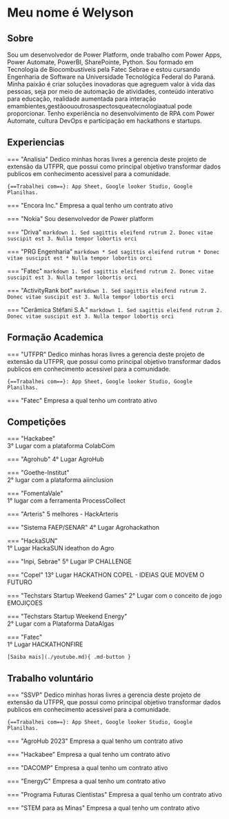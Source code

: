 # Meu nome é Welyson

## Sobre
 Sou um desenvolvedor de Power Platform, onde trabalho com Power Apps, Power
 Automate, PowerBI, SharePointe, Python. Sou formado em Tecnologia de Biocombustíveis
 pela Fatec Sebrae e estou cursando Engenharia de Software na Universidade Tecnológica
 Federal do Paraná.
 Minha paixão é criar soluções inovadoras que agreguem valor à vida das pessoas, seja por
 meio de automação de atividades, conteúdo interativo para educação, realidade
 aumentada para interação emambientes,gestãoououtrosaspectosqueatecnologiaatual
 pode proporcionar. Tenho experiência no desenvolvimento de RPA com Power Automate,
 cultura DevOps e participação em hackathons e startups.

## Experiencias
=== "Analisia"
    Dedico minhas horas livres a gerencia deste projeto de extensão da UTFPR, que possui como principal objetivo transformar dados publicos em conhecimento acessivel para a comunidade.

    {==Trabalhei com==}: App Sheet, Google looker Studio, Google Planilhas.

=== "Encora Inc."
    Empresa a qual tenho um contrato ativo

=== "Nokia"
    Sou desenvolvedor de Power platform

=== "Driva"
    ``` markdown
    1. Sed sagittis eleifend rutrum
    2. Donec vitae suscipit est
    3. Nulla tempor lobortis orci
    ```

=== "PRG Engenharia"
    ``` markdown
    * Sed sagittis eleifend rutrum
    * Donec vitae suscipit est
    * Nulla tempor lobortis orci
    ```

=== "Fatec"
    ``` markdown
    1. Sed sagittis eleifend rutrum
    2. Donec vitae suscipit est
    3. Nulla tempor lobortis orci
    ```

=== "ActivityRank bot"
    ``` markdown
    1. Sed sagittis eleifend rutrum
    2. Donec vitae suscipit est
    3. Nulla tempor lobortis orci
    ```

=== "Cerâmica Stéfani S.A."
    ``` markdown
    1. Sed sagittis eleifend rutrum
    2. Donec vitae suscipit est
    3. Nulla tempor lobortis orci
    ```

## Formação Academica
=== "UTFPR"
    Dedico minhas horas livres a gerencia deste projeto de extensão da UTFPR, que possui como principal objetivo transformar dados publicos em conhecimento acessivel para a comunidade.

    {==Trabalhei com==}: App Sheet, Google looker Studio, Google Planilhas.

=== "Fatec"
    Empresa a qual tenho um contrato ativo

## Competições
=== "Hackabee"    
    3° Lugar com a plataforma ColabCom

=== "Agrohub"
    4° Lugar AgroHub

=== "Goethe-Institut"    
    2° lugar com a plataforma aiinclusion

=== "FomentaVale"    
    1° lugar com a ferramenta ProcessCollect

=== "Arteris"
    5 melhores - HackArteris

=== "Sistema FAEP/SENAR"
    4° Lugar Agrohackathon

=== "HackaSUN"    
    1° Lugar HackaSUN ideathon do Agro

=== "Inpi, Sebrae"
    5° Lugar IP CHALLENGE

=== "Copel"
    13° Lugar HACKATHON COPEL - IDEIAS QUE MOVEM O FUTURO

=== "Techstars Startup Weekend Games"
    2° Lugar com o conceito de jogo EMOJIÇOES

=== "Techstars Startup Weekend Energy"    
    2° Lugar com a Plataforma DataAlgas

=== "Fatec"    
    1° Lugar HACKATHONFIRE

    [Saiba mais](./youtube.md){ .md-button }

## Trabalho voluntário
=== "SSVP"
    Dedico minhas horas livres a gerencia deste projeto de extensão da UTFPR, que possui como principal objetivo transformar dados publicos em conhecimento acessivel para a comunidade.

    {==Trabalhei com==}: App Sheet, Google looker Studio, Google Planilhas.

=== "AgroHub 2023"
    Empresa a qual tenho um contrato ativo
    <!-- ![Image title](./venka.gif) -->

=== "Hackabee"
    Empresa a qual tenho um contrato ativo
    <!-- ![Image title](./venka.gif) -->

=== "DACOMP"
    Empresa a qual tenho um contrato ativo
    <!-- ![Image title](./venka.gif) -->

=== "EnergyC"
    Empresa a qual tenho um contrato ativo
    <!-- ![Image title](./venka.gif) -->

=== "Programa Futuras Cientistas"
    Empresa a qual tenho um contrato ativo
    <!-- ![Image title](./venka.gif) -->

=== "STEM para as Minas"
    Empresa a qual tenho um contrato ativo
    <!-- ![Image title](./venka.gif) -->